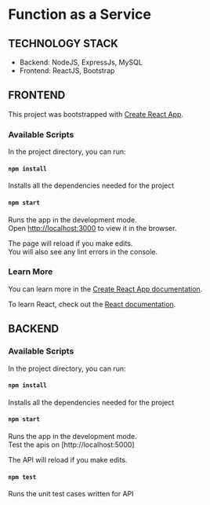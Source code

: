 # Function as a Service


## TECHNOLOGY STACK
* Backend: NodeJS, ExpressJs, MySQL
* Frontend: ReactJS, Bootstrap

## FRONTEND

This project was bootstrapped with [Create React App](https://github.com/facebook/create-react-app).

### Available Scripts
In the project directory, you can run:<br />

#### `npm install`

Installs all the dependencies needed for the project

#### `npm start`

Runs the app in the development mode.<br />
Open [http://localhost:3000](http://localhost:3000) to view it in the browser.

The page will reload if you make edits.<br />
You will also see any lint errors in the console.
<br />
### Learn More

You can learn more in the [Create React App documentation](https://facebook.github.io/create-react-app/docs/getting-started).

To learn React, check out the [React documentation](https://reactjs.org/).


## BACKEND

### Available Scripts
In the project directory, you can run: <br />

#### `npm install`

Installs all the dependencies needed for the project <br />

#### `npm start`

Runs the app in the development mode.<br />
Test the apis on [http://localhost:5000] 

The API will reload if you make edits.<br />

#### `npm test`

Runs the unit test cases written for API<br />